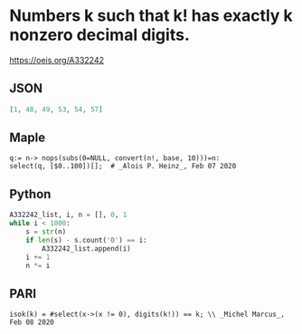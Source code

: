 # Numbers k such that k\! has exactly k nonzero decimal digits\.
https://oeis.org/A332242
## JSON
```JSON
[1, 48, 49, 53, 54, 57]
```
## Maple
```Maple
q:= n-> nops(subs(0=NULL, convert(n!, base, 10)))=n:
select(q, [$0..100])[];  # _Alois P. Heinz_, Feb 07 2020
```
## Python
```Python
A332242_list, i, n = [], 0, 1
while i < 1000:
    s = str(n)
    if len(s) - s.count('0') == i:
        A332242_list.append(i)
    i += 1
    n *= i
```
## PARI
```PARI
isok(k) = #select(x->(x != 0), digits(k!)) == k; \\ _Michel Marcus_, Feb 08 2020
```
